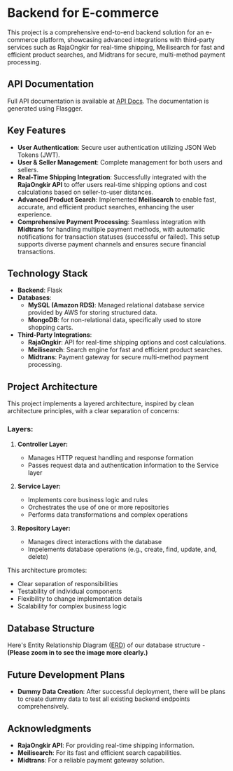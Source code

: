 # Backend for E-commerce

This project is a comprehensive end-to-end backend solution for an e-commerce platform, showcasing advanced integrations with third-party services such as RajaOngkir for real-time shipping, Meilisearch for fast and efficient product searches, and Midtrans for secure, multi-method payment processing.

## API Documentation

Full API documentation is available at [API Docs](http://13.250.112.106/apidocs/). The documentation is generated using Flasgger.

## Key Features

-   **User Authentication**: Secure user authentication utilizing JSON Web Tokens (JWT).
-   **User & Seller Management**: Complete management for both users and sellers.
-   **Real-Time Shipping Integration**: Successfully integrated with the **RajaOngkir API** to offer users real-time shipping options and cost calculations based on seller-to-user distances.
-   **Advanced Product Search**: Implemented **Meilisearch** to enable fast, accurate, and efficient product searches, enhancing the user experience.
-   **Comprehensive Payment Processing**: Seamless integration with **Midtrans** for handling multiple payment methods, with automatic notifications for transaction statuses (successful or failed). This setup supports diverse payment channels and ensures secure financial transactions.

## Technology Stack

-   **Backend**: Flask
-   **Databases**:
    -   **MySQL (Amazon RDS)**: Managed relational database service provided by AWS for storing structured data.
    -   **MongoDB**: for non-relational data, specifically used to store shopping carts.
-   **Third-Party Integrations**:
    -   **RajaOngkir**: API for real-time shipping options and cost calculations.
    -   **Meilisearch**: Search engine for fast and efficient product searches.
    -   **Midtrans**: Payment gateway for secure multi-method payment processing.

## Project Architecture

This project implements a layered architecture, inspired by clean architecture principles, with a clear separation of concerns:

### Layers:

1. **Controller Layer:**

    - Manages HTTP request handling and response formation
    - Passes request data and authentication information to the Service layer

2. **Service Layer:**

    - Implements core business logic and rules
    - Orchestrates the use of one or more repositories
    - Performs data transformations and complex operations

3. **Repository Layer:**
    - Manages direct interactions with the database
    - Impelements database operations (e.g., create, find, update, and, delete)

This architecture promotes:

-   Clear separation of responsibilities
-   Testability of individual components
-   Flexibility to change implementation details
-   Scalability for complex business logic

## Database Structure

Here's Entity Relationship Diagram ([ERD](https://drive.google.com/file/d/1ldPiQ7cMJ5hv38xJ_dnrZrNk9BPiYPUh/view?usp=sharing)) of our database structure - **(Please zoom in to see the image more clearly.)**

## Future Development Plans

-   **Dummy Data Creation**: After successful deployment, there will be plans to create dummy data to test all existing backend endpoints comprehensively.

## Acknowledgments

-   **RajaOngkir API**: For providing real-time shipping information.
-   **Meilisearch**: For its fast and efficient search capabilities.
-   **Midtrans**: For a reliable payment gateway solution.
